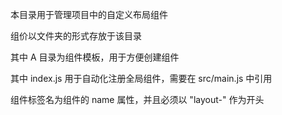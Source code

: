 本目录用于管理项目中的自定义布局组件

组价以文件夹的形式存放于该目录

其中 A 目录为组件模板，用于方便创建组件

其中 index.js 用于自动化注册全局组件，需要在 src/main.js 中引用

组件标签名为组件的 name 属性，并且必须以 "layout-" 作为开头



